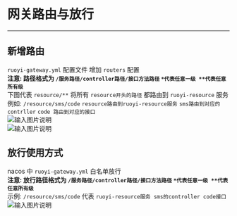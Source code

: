 # 网关路由与放行
- - -

## 新增路由
`ruoyi-gateway.yml` 配置文件 增加 `routers` 配置<br>
**注意: 路径格式为 `/服务路径/controller路径/接口方法路径` `*代表任意一级 **代表任意所有级`**<br>
下图代表 `resource/**` 将所有 `resource开头的路径` 都路由到 `ruoyi-resource` 服务<br>
例如: `/resource/sms/code` `resource路由到ruoyi-resource服务` `sms路由到对应的contrller` `code 路由到对应的接口`<br>
![输入图片说明](https://foruda.gitee.com/images/1669623462957266512/c282932b_1766278.png "屏幕截图")<br>
![输入图片说明](https://foruda.gitee.com/images/1669623527799049459/201a52db_1766278.png "屏幕截图")

## 放行使用方式
nacos 中 `ruoyi-gateway.yml` 白名单放行<br>
**注意: 放行路径格式为 `/服务路径/controller路径/接口方法路径` `*代表任意一级 **代表任意所有级`**<br>
示例: `/resource/sms/code` 代表 `ruoyi-resource服务 sms的controller code接口`<br>
![输入图片说明](https://foruda.gitee.com/images/1660622672461635175/屏幕截图.png "屏幕截图.png")